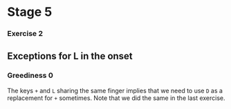 # Stage 5

### Exercise 2

## Exceptions for L in the onset

### Greediness 0

The keys `+` and `L` sharing the same finger implies that we need to use `D` as a replacement for `+` sometimes.
Note that we did the same in the last exercise.

<!--separator-->

